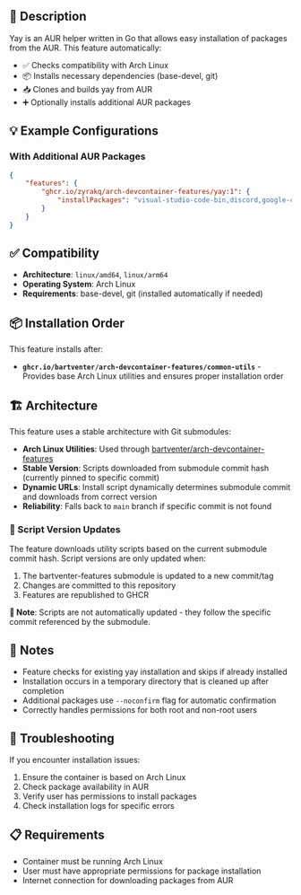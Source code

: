 ## 📝 Description

Yay is an AUR helper written in Go that allows easy installation of packages from the AUR. This feature automatically:

-   ✅ Checks compatibility with Arch Linux
-   📦 Installs necessary dependencies (base-devel, git)
-   📥 Clones and builds yay from AUR
-   ➕ Optionally installs additional AUR packages

## 💡 Example Configurations

### With Additional AUR Packages
```json
{
    "features": {
        "ghcr.io/zyrakq/arch-devcontainer-features/yay:1": {
            "installPackages": "visual-studio-code-bin,discord,google-chrome"
        }
    }
}
```

## ✅ Compatibility

-   **Architecture**: `linux/amd64`, `linux/arm64`
-   **Operating System**: Arch Linux
-   **Requirements**: base-devel, git (installed automatically if needed)

## 📦 Installation Order

This feature installs after:
-   **`ghcr.io/bartventer/arch-devcontainer-features/common-utils`** - Provides base Arch Linux utilities and ensures proper installation order

## 🏗️ Architecture

This feature uses a stable architecture with Git submodules:

-   **Arch Linux Utilities**: Used through [bartventer/arch-devcontainer-features](https://github.com/bartventer/arch-devcontainer-features)
-   **Stable Version**: Scripts downloaded from submodule commit hash (currently pinned to specific commit)
-   **Dynamic URLs**: Install script dynamically determines submodule commit and downloads from correct version
-   **Reliability**: Falls back to `main` branch if specific commit is not found

### 🔄 Script Version Updates

The feature downloads utility scripts based on the current submodule commit hash. Script versions are only updated when:
1.  The bartventer-features submodule is updated to a new commit/tag
2.  Changes are committed to this repository
3.  Features are republished to GHCR

**📝 Note**: Scripts are not automatically updated - they follow the specific commit referenced by the submodule.

## 📝 Notes

-   Feature checks for existing yay installation and skips if already installed
-   Installation occurs in a temporary directory that is cleaned up after completion
-   Additional packages use `--noconfirm` flag for automatic confirmation
-   Correctly handles permissions for both root and non-root users

## 🔧 Troubleshooting

If you encounter installation issues:

1.  Ensure the container is based on Arch Linux
2.  Check package availability in AUR
3.  Verify user has permissions to install packages
4.  Check installation logs for specific errors

## 📋 Requirements

-   Container must be running Arch Linux
-   User must have appropriate permissions for package installation
-   Internet connection for downloading packages from AUR
